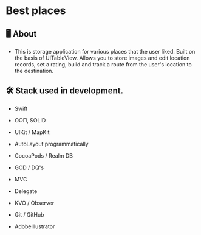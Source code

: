 # Best places 

## 🖥 About
- This is storage application for various places that the user liked. Built on the basis of UITableView.
Allows you to store images and edit location records, set a rating, build and track a route from the user's location to the destination.

## 🛠 Stack used in development.

- Swift
- ООП, SOLID

- UIKit / MapKit
- AutoLayout programmatically

- CocoaPods / Realm DB
- GCD / DQ's
- MVC
- Delegate
- KVO / Observer
- Git / GitHub

- AdobeIllustrator 
